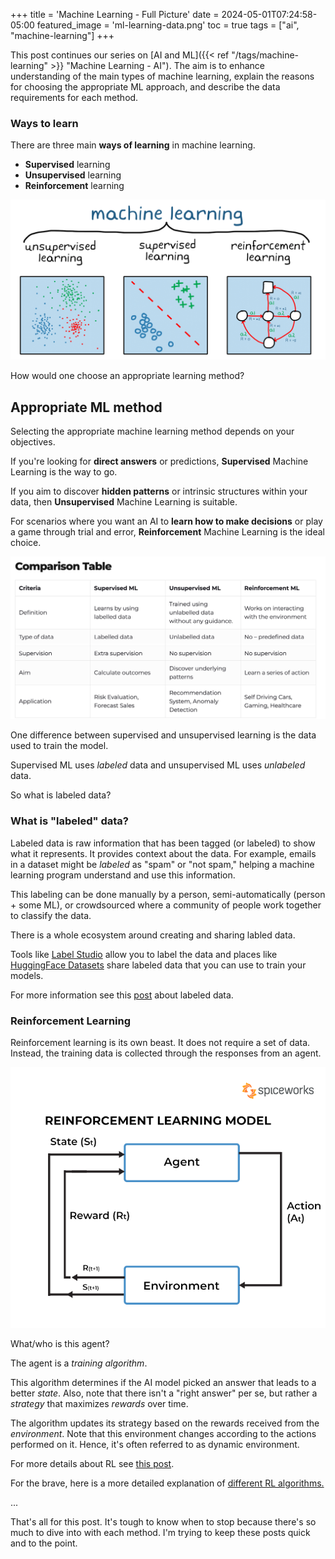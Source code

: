 +++
title = 'Machine Learning - Full Picture'
date = 2024-05-01T07:24:58-05:00
featured_image = 'ml-learning-data.png'
toc = true
tags = ["ai", "machine-learning"]
+++


This post continues our series on  [AI and ML]({{< ref "/tags/machine-learning" >}} "Machine Learning - AI"). 
The aim is to enhance understanding of the main types of machine learning, 
explain the reasons for choosing the appropriate ML approach, and describe the data requirements for each method.

### Ways to learn

There are three main **ways of learning** in machine learning.  
 
- **Supervised** learning
- **Unsupervised** learning
- **Reinforcement** learning

![](ml-learning-data.png)


How would one choose an appropriate learning method?


## Appropriate ML method


Selecting the appropriate machine learning method depends on your objectives. 

If you're looking for **direct answers** or predictions, **Supervised** Machine Learning is the way to go.

If you aim to discover **hidden patterns** or intrinsic structures within your data, then **Unsupervised** Machine Learning is suitable. 

For scenarios where you want an AI to **learn how to make decisions** or play a game through trial and error, **Reinforcement** Machine Learning is the ideal choice.

![](ways-to-learn.jpg)


One difference between supervised and unsupervised learning is 
the data used to train the model.

Supervised ML uses _labeled_ data and unsupervised ML uses _unlabeled_ data.

So what is labeled data?

### What is "labeled" data?

Labeled data is raw information that has been tagged (or labeled) to show what it represents. 
It provides context about the data.
For example, emails in a dataset might be _labeled_ as "spam" or "not spam," helping a machine learning program understand and use this information.

This labeling can be done manually by a person, semi-automatically (person + some ML), or crowdsourced where a community of people work together to classify the data.

There is a whole ecosystem around creating and sharing labled data. 

Tools like [Label Studio](https://labelstud.io/) allow you to label the data and places 
like [HuggingFace Datasets](https://huggingface.co/datasets) share labeled data that you can use to train your models. 


For more information see this [post](https://www.datacamp.com/blog/what-is-labeled-data) about labeled data. 


### Reinforcement Learning
Reinforcement learning is its own beast. It does not require a set of data. 
Instead, the training data is collected through the responses from an agent.

![](reinforcement-learning.png)

What/who is this agent? 

The agent is a _training algorithm_.

This algorithm determines if the AI model picked an answer that leads to a better _state_. 
Also, note that there isn't a "right answer" per se, but rather a _strategy_ that maximizes _rewards_ over time.

The algorithm updates its strategy based on the rewards received from the _environment_. 
Note that this environment changes according to the actions performed on it. Hence, it's 
often referred to as dynamic environment.

For more details  about RL see [this post](https://www.spiceworks.com/tech/artificial-intelligence/articles/what-is-reinforcement-learning/).  

For the brave, here is a more detailed explanation of [different RL algorithms.](https://spinningup.openai.com/en/latest/spinningup/rl_intro2.html)

...

That's all for this post. It's tough to know when to stop because there's so much to dive into with each method. 
I'm trying to keep these posts quick and to the point.
